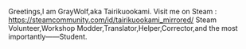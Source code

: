 Greetings,I am GrayWolf,aka Tairikuookami.
Visit me on Steam : https://steamcommunity.com/id/tairikuookami_mirrored/
Steam Volunteer,Workshop Modder,Translator,Helper,Corrector,and the most importantly——Student.

  
